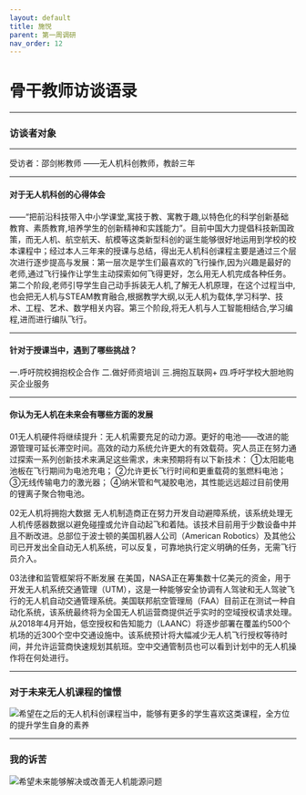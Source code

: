 ```yaml
---
layout: default
title: 施悦
parent: 第一周调研
nav_order: 12
---
```



# 骨干教师访谈语录
***
### 访谈者对象
***
受访者：邵剑彬教师
——无人机科创教师，教龄三年
***
#### 对于无人机科创的心得体会
——“把前沿科技带入中小学课堂,寓技于教、寓教于趣,以特色化的科学创新基础教育、素质教育,培养学生的创新精神和实践能力”。目前中国大力提倡科技新国政策，而无人机、航空航天、航模等这类新型科创的诞生能够很好地运用到学校的校本课程中；经过本人三年来的授课与总结，得出无人机科创课程主要是通过三个层次进行逐步提高与发展：第一层次是学生们最喜欢的飞行操作,因为兴趣是最好的老师,通过飞行操作让学生主动探索如何飞得更好，怎么用无人机完成各种任务。第二个阶段,老师引导学生自己动手拆装无人机,了解无人机原理，在这个过程当中,也会把无人机与STEAM教育融合,根据教学大纲,以无人机为载体,学习科学、技术、工程、艺术、数学相关内容。第三个阶段,将无人机与人工智能相结合,学习编程,进而进行编队飞行。
***
#### 针对于授课当中，遇到了哪些挑战？
一.呼吁院校拥抱校企合作
二.做好师资培训
三.拥抱互联网+
四.呼吁学校大胆地购买企业服务
***
#### 你认为无人机在未来会有哪些方面的发展
01无人机硬件将继续提升：无人机需要充足的动力源。更好的电池——改进的能源管理可延长滞空时间。高效的动力系统允许更大的有效载荷。究人员正在努力通过探索一系列创新技术来满足这些需求，未来预期将有以下新技术：
①太阳能电池板在飞行期间为电池充电；
②允许更长飞行时间和更重载荷的氢燃料电池；
③无线传输电力的激光器；
④纳米管和气凝胶电池，其性能远远超过目前使用的锂离子聚合物电池。

02无人机将拥抱大数据
无人机制造商正在努力开发自动避障系统，该系统处理无人机传感器数据以避免碰撞或允许自动起飞和着陆。该技术目前用于少数设备中并且不断改进。总部位于波士顿的美国机器人公司（American Robotics）及其他公司已开发出全自动无人机系统，可以反复，可靠地执行定义明确的任务，无需飞行员介入。

03法律和监管框架将不断发展
在美国，NASA正在筹集数十亿美元的资金，用于开发无人机系统交通管理（UTM），这是一种能够安全协调有人驾驶和无人驾驶飞行的无人机自动交通管理系统。美国联邦航空管理局（FAA）目前正在测试一种自动化系统，该系统最终将为全国无人机运营商提供近乎实时的空域授权请求处理。从2018年4月开始，低空授权和告知能力（LAANC）将逐步部署在覆盖约500个机场的近300个空中交通设施中。该系统预计将大幅减少无人机飞行授权等待时间，并允许运营商快速规划其航班。空中交通管制员也可以看到计划中的无人机操作将在何处进行。
***
### 对于未来无人机课程的憧憬
![希望在之后的无人机科创课程当中，能够有更多的学生喜欢这类课程，全方位的提升学生自身的素养](./images/111.jpg)
***
### 我的诉苦
![希望未来能够解决或改善无人机能源问题](./images/222.jpg)
